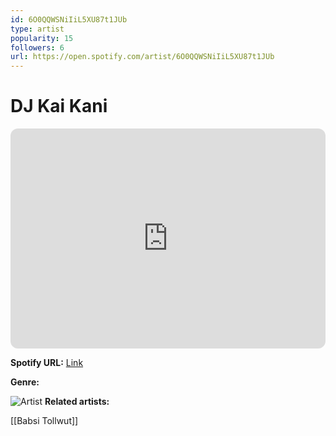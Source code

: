 ```yaml
---
id: 6O0QQWSNiIiL5XU87t1JUb
type: artist
popularity: 15
followers: 6
url: https://open.spotify.com/artist/6O0QQWSNiIiL5XU87t1JUb
---
```

# DJ Kai Kani

<iframe style="border-radius:12px" src="https://open.spotify.com/embed/artist/6O0QQWSNiIiL5XU87t1JUb" width="100%" height="352" frameBorder="0" allowfullscreen="" allow="autoplay; clipboard-write; encrypted-media; fullscreen; picture-in-picture" loading="lazy"></iframe>

**Spotify URL:** [Link](https://open.spotify.com/artist/6O0QQWSNiIiL5XU87t1JUb)

**Genre:** 

![Artist]()
**Related artists:**

[[Babsi Tollwut]]
